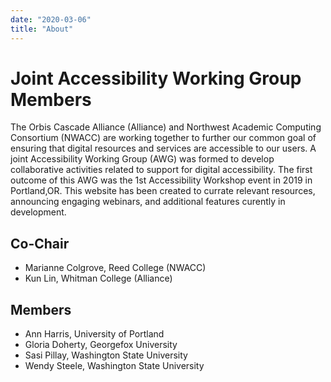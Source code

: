 ```yaml
---
date: "2020-03-06"
title: "About"
---
```


# Joint Accessibility Working Group Members

The Orbis Cascade Alliance (Alliance) and Northwest Academic Computing Consortium (NWACC) are working together to further our common goal of ensuring that digital resources and services are accessible to our users. A joint Accessibility Working Group (AWG) was formed to develop collaborative activities related to support for digital accessibility. The first outcome of this AWG was the 1st Accessibility Workshop event in 2019 in Portland,OR. This website has been created to currate relevant resources, announcing engaging webinars, and additional features curently in development.

## Co-Chair

- Marianne Colgrove, Reed College (NWACC)
- Kun Lin, Whitman College (Alliance)

## Members
- Ann Harris, University of Portland
- Gloria Doherty, Georgefox University
- Sasi Pillay, Washington State University
- Wendy Steele, Washington State University


